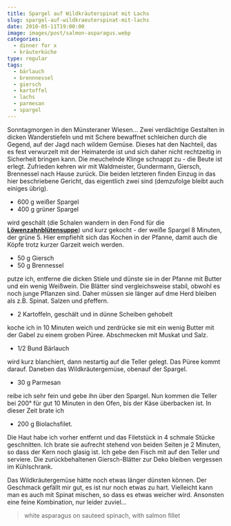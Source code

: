 ```yaml
---
title: Spargel auf Wildkräuterspinat mit Lachs
slug: spargel-auf-wildkraeuterspinat-mit-lachs
date: 2010-05-11T19:00:00
image: images/post/salmon-asparagus.webp
categories: 
  - dinner for x
  - kräuterküche
type: regular
tags: 
  - bärlauch
  - brennnessel
  - giersch
  - kartoffel
  - lachs
  - parmesan
  - spargel
---
```


Sonntagmorgen in den Münsteraner Wiesen... Zwei verdächtige Gestalten in dicken Wanderstiefeln und mit Schere bewaffnet schleichen durch die Gegend, auf der Jagd nach wildem Gemüse. Dieses hat den Nachteil, das es fest verwurzelt mit der Heimaterde ist und sich daher nicht rechtzeitig in Sicherheit bringen kann. Die meuchelnde Klinge schnappt zu - die Beute ist erlegt. Zufrieden kehren wir mit Waldmeister, Gundermann, Giersch, Brennessel nach Hause zurück. Die beiden letzteren finden Einzug in das hier beschriebene Gericht, das eigentlich zwei sind (demzufolge bleibt auch einiges übrig).

* 600 g weißer Spargel 
* 400 g grüner Spargel

wird geschält (die Schalen wandern in den Fond für die **[Löwenzahnblütensuppe](../loewenzahnbluetensuppe)**) und kurz gekocht - der weiße Spargel 8 Minuten, der grüne 5. Hier empfiehlt sich das Kochen in der Pfanne, damit auch die Köpfe trotz kurzer Garzeit weich werden.

* 50 g Giersch 
* 50 g Brennessel

putze ich, entferne die dicken Stiele und dünste sie in der Pfanne mit Butter und ein wenig Weißwein. Die Blätter sind vergleichsweise stabil, obwohl es noch junge Pflanzen sind. Daher müssen sie länger auf dme Herd bleiben als z.B. Spinat. Salzen und pfeffern.

* 2 Kartoffeln, geschält und in dünne Scheiben gehobelt

koche ich in 10 Minuten weich und zerdrücke sie mit ein wenig Butter mit der Gabel zu einem groben Püree. Abschmecken mit Muskat und Salz.

* 1/2 Bund Bärlauch

wird kurz blanchiert, dann nestartig auf die Teller gelegt. Das Püree kommt darauf. Daneben das Wildkräutergemüse, obenauf der Spargel.

* 30 g Parmesan

reibe ich sehr fein und gebe ihn über den Spargel. Nun kommen die Teller bei 200° für gut 10 Minuten in den Ofen, bis der Käse überbacken ist. In dieser Zeit brate ich

* 200 g Biolachsfilet.

Die Haut habe ich vorher entfernt und das Filetstück in 4 schmale Stücke geschnitten. Ich brate sie aufrecht stehend von beiden Seiten je 2 Minuten, so dass der Kern noch glasig ist. Ich gebe den Fisch mit auf den Teller und serviere. Die zurückbehaltenen Giersch-Blätter zur Deko bleiben vergessen im Kühlschrank.

Das Wildkräutergemüse hätte noch etwas länger dünsten können. Der Geschmack gefällt mir gut, es ist nur noch etwas zu hart. Vielleicht kann man es auch mit Spinat mischen, so dass es etwas weicher wird. Ansonsten eine feine Kombination, nur leider zuviel...

> white asparagus on sauteed spinach, with salmon fillet 